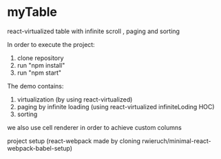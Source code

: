 # myTable
react-virtualized table with infinite scroll , paging and sorting

In order to execute the project:  
1. clone repository  
2. run "npm install"  
3. run "npm  start"  

The demo contains:  
1. virtualization (by using react-virtualized)  
2. paging by infinite loading (using react-virtualized infiniteLoding HOC)  
3. sorting  

we also use cell renderer in order to achieve custom columns

project setup (react-webpack made by cloning rwieruch/minimal-react-webpack-babel-setup)  

